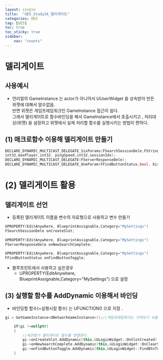```yaml
---
layout: single
title:  "UE5_Study34_델리게이트"
categories: UE5
tag: [UE5]
toc: true
toc_sticky: true
sidebar:
    nav: "counts"
---
```



# 델리게이트
## 사용예시
* 언리얼의 GameInstance 는 actor가 아니어서 UUserWidget 을 상속받아 만든 위젯에 대해서 알수없음.   
반면 위젯은 게임프레임워크인 GameInstance 접근이 쉽다.   
그래서 델리게이트로 함수바인딩을 해서 GameInstance에서 호출시키고 , 처리대상(위젯) 을 설정하고 위젯에서 실제 처리할 함수를 실행시키는 방법이 편하다.    
   
      

## (1) 매크로함수 이용해 델리게이트 만들기

```cpp
DECLARE_DYNAMIC_MULTICAST_DELEGATE_SixParams(FSearchSessionDele,FString,roomName,FString,hostName,int32,curPlayer,
int32,maxPlayer,int32, pingSpeed,int32,sessionIdx);
DECLARE_DYNAMIC_MULTICAST_DELEGATE(FServerResponseDele);
DECLARE_DYNAMIC_MULTICAST_DELEGATE_OneParam(FFindButtonStatus,bool, bisEnabled);
```
   
# (2) 델리게이트 활용

## 델리게이트 선언

* 등록된 델리게이트 이름을 변수의 자료형으로 사용하고 변수 만들기
   
```cpp   
UPROPERTY(EditAnywhere, BlueprintAssignable,Category="MySettings")
FSearchSessionDele onCreateSlot;
   
UPROPERTY(EditAnywhere, BlueprintAssignable,Category="MySettings")
FServerResponseDele onNewSearchComplete;
   
UPROPERTY(EditAnywhere, BlueprintAssignable,Category="MySettings")
FFindButtonStatus onFindButtonToggle;
```
       
* 블루프린트에서 사용하고 싶은경우
    * UPROPERTY(EditAnywhere, BlueprintAssignable,Category="MySettings") 으로 설정

## (3) 실행할 함수를 AddDynamic 이용해서 바인딩

* 바인딩할 함수(=실행시킬 함수) 는 UFUNCTION() 으로 지정 .


```cpp
gi = GetGameInstance<UNetworkGameInstance>();//게임프레임워크는 가져오기 쉬움

	if(gi !=nullptr)
	{
		//세션찾기 델리게이트 함수를 연결한다
		gi->onCreateSlot.AddDynamic(this,&ULoginWidget::OnSlotCreated);
		gi->onNewSearchComplete.AddDynamic(this,&ULoginWidget::OnClearScrollBox);
		gi->onFindButtonToggle.AddDynamic(this,&ULoginWidget::FindBtnToggle);
	}
	
```